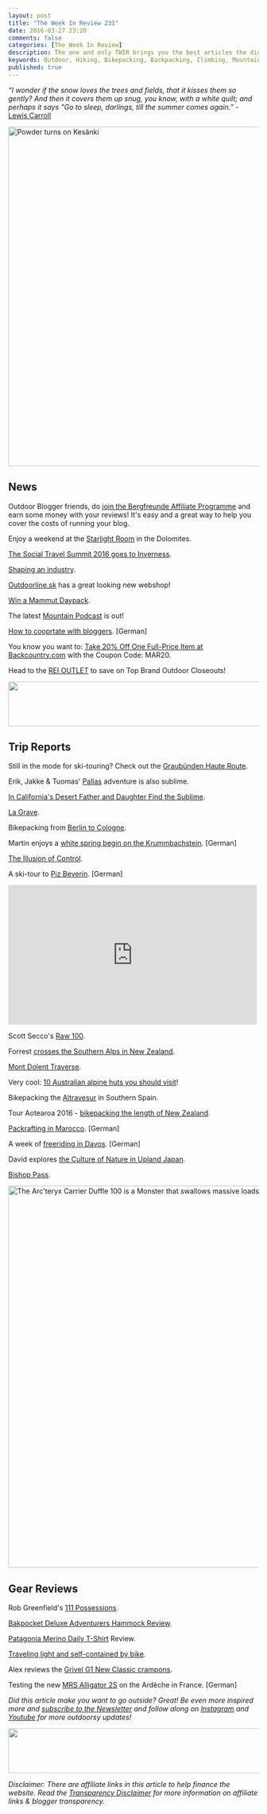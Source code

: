 ```yaml
---
layout: post
title: "The Week In Review 231"
date: 2016-03-27 23:20
comments: false
categories: [The Week In Review]
description: The one and only TWIR brings you the best articles the digital outdoors had to offer in the past week.
keywords: Outdoor, Hiking, Bikepacking, Backpacking, Climbing, Mountaineering, Camping, Trekking, Wandern, Reisen, Travel
published: true
---
```


*“I wonder if the snow loves the trees and fields, that it kisses them so gently? And then it covers them up snug, you know, with a white quilt; and perhaps it says "Go to sleep, darlings, till the summer comes again.”* - [Lewis Carroll](http://amzn.to/1UQwIlj)

<a data-flickr-embed="true"  href="https://www.flickr.com/photos/hendrikmorkel/25333253494/in/dateposted/" title="Powder turns on Kesänki"><img src="https://farm2.staticflickr.com/1649/25333253494_d679a86349_b.jpg" width="1024" height="683" alt="Powder turns on Kesänki"></a><script async src="//embedr.flickr.com/assets/client-code.js" charset="utf-8"></script>

<!-- more -->

## News

Outdoor Blogger friends, do [join the Bergfreunde Affiliate Programme](https://partner.bergfreunde.de/html.cgi?filename=anmelden.htm&ref=10239) and earn some money with your reviews! It's easy and a great way to help you cover the costs of running your blog.

Enjoy a weekend at the [Starlight Room](http://adventure-journal.com/2016/03/the-starlight-room/) in the Dolomites.

[The Social Travel Summit 2016 goes to Inverness](http://www.iambassador.net/2016/03/the-social-travel-summit-2016-inverness/).

[Shaping an industry](http://www.climbingbusinessjournal.com/shaping-an-industry/).

[Outdoorline.sk](http://www.outdoorline.sk/en/) has a great looking new webshop! 

[Win a Mammut Daypack](http://www.oooyeah.de/gewinnspiel-mammut-xeron-courier/).

The latest [Mountain Podcast](http://mountainpodcast.com) is out!

[How to cooprtate with bloggers](http://ulligunde.com/2016/03/zum-umgang-mit-bloggern-teil-1-offtopic/). [German]

You know you want to: [Take 20% Off One Full-Price Item at Backcountry.com](http://www.avantlink.com/click.php?tt=ml&ti=3483&pw=73183) with the Coupon Code: MAR20.

Head to the [REI OUTLET](http://www.avantlink.com/click.php?tt=ml&ti=436797&pw=73183) to save on Top Brand Outdoor Closeouts!

<a href="http://www.avantlink.com/click.php?tt=ml&amp;ti=151477&amp;pw=73183"><img src="//www.avantlink.com/gbi/10881/151477/55699/73183/image.jpg" width="728" height="90" style="border: 0px;" alt="" /></a>

## Trip Reports

Still in the mode for ski-touring? Check out the [Graubünden Haute Route](https://hikinginfinland.com/2016/03/teaser-graubunden-haute-route.html).

Erik, Jakke & Tuomas' [Pallas](http://www.packgofind.com/pallas) adventure is also sublime.

[In California's Desert Father and Daughter Find the Sublime](http://www.nytimes.com/2016/03/27/travel/camping-southern-california-desert.html).

[La Grave](http://cedricbernardini.com/2016/03/22/la-grave/).

Bikepacking from [Berlin to Cologne](https://limitcamper.wordpress.com/2016/03/21/bikepacking-berlin-cologne/).

Martin enjoys a [white spring begin on the Krummbachstein](http://www.gehlebt.at/schneeweisser-fruehlingsbeginn-am-krummbachstein/). [German]

[The Illusion of Control](http://climbinghouse.com/2016/03/the-illusion-of-control.html).

A ski-tour to [Piz Beve­rin](http://www.alpin-blog.com/piz-beverin-skitour/). [German]

<iframe src="https://player.vimeo.com/video/159759743?title=0&byline=0&portrait=0" width="500" height="281" frameborder="0" webkitallowfullscreen mozallowfullscreen allowfullscreen></iframe>

Scott Secco's [Raw 100](http://www.bikepacking.com/plog/video/scott-secco-raw-100/).

Forrest [crosses the Southern Alps in New Zealand](http://forrestmccarthy.blogspot.fi/2016/03/crossing-southern-alps-new-zealand.html).

[Mont Dolent Traverse](http://davesearle.me/2016/03/21/mont-dolent-traverse/).

Very cool: [10 Australian alpine huts you should visit](http://www.bushwalkingblog.com.au/alpine-huts-australia/)! 

Bikepacking the [Altravesur](http://www.bikepacking.com/routes/altravesur-bikepacking-route/) in Southern Spain.

Tour Aotearoa 2016 - [bikepacking the length of New Zealand](http://jeffsbike.blogspot.fi/2016/03/tour-aotearoa-2016-bikepacking-length.html).

[Packrafting in Marocco](http://www.packrafting.de/2016/03/packrafting-in-marokko.html). [German]

A week of [freeriding in Davos](http://www.oooyeah.de/davos-freeride-safari/). [German]

David explores [the Culture of Nature in Upland Japan](http://mountaincoastriver.blogspot.fi/2016/03/interlude-culture-of-nature-in-upland.html).

[Bishop Pass](http://seatosummitultralight.blogspot.fi/2016/03/bishop-pass-march-2016.html).

<a data-flickr-embed="true"  href="https://www.flickr.com/photos/hendrikmorkel/22477361062/in/album-72157659948633968/" title="The Arc&#x27;teryx Carrier Duffle 100 is a Monster that swallows massive loads"><img src="https://farm1.staticflickr.com/594/22477361062_c547de058a_b.jpg" width="1024" height="768" alt="The Arc&#x27;teryx Carrier Duffle 100 is a Monster that swallows massive loads"></a><script async src="//embedr.flickr.com/assets/client-code.js" charset="utf-8"></script>

## Gear Reviews

Rob Greenfield's [111 Possessions](http://robgreenfield.tv/possessions/).

[Bakpocket Deluxe Adventurers Hammock Review](http://theultimatehang.com/2016/03/bakpocket-deluxe-adventurers-hammock-review/).

[Patagonia Merino Daily T-Shirt](http://www.littlegrunts.com/patagonia-merino-daily-review/) Review.

[Traveling light and self-contained by bike](http://chasingmailboxes.com/2016/03/20/traveling-light-and-self-contained-jerrys-cross-country-bike-tour-secrets/).

Alex reviews the [Grivel G1 New Classic crampons](http://www.alexroddie.com/2016/03/gear-review-grivel-g1-new-classic-crampons.html).

Testing the new [MRS Alligator 2S](http://www.packrafting.de/2016/03/neues-wildwasser-packraft-testtour-der.html) on the Ardèche in France. [German]

*Did this article make you want to go outside? Great! Be even more inspired more and [subscribe to the Newsletter](http://hikinginfinland.us2.list-manage1.com/subscribe?u=b29c2acd04d959eace48da780&id=46b5d0326f) and follow along on [Instagram](https://instagram.com/hendrikm/) and [Youtube](https://www.youtube.com/user/Habichtshorst/) for more outdoorsy updates!*

<a href="http://www.avantlink.com/click.php?tt=ml&amp;ti=462077&amp;pw=73183"><img src="//www.avantlink.com/gbi/13582/462077/55699/73183/image.jpg" width="728" height="90" style="border: 0px;" alt="" /></a>

*Disclaimer:  There are affiliate links in this article to help finance the website. Read the [Transparency Disclaimer](https://hikinginfinland.com/about/) for more information on affiliate links & blogger transparency.*